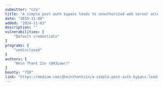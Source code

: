 ```yaml
---
submitter: "c2a"
title: "A simple post auth bypass leads to unauthorized web server access"
date: "2019-11-08"
added: "2024-11-03"
description: ""
vulnerabilities: [
    "Default credentials"
]
programs: [
    "undisclosed"
]
authors: [
    "Hein Thant Zin (@H3Lowr)"
]
bounty: "750"
link: "https://medium.com/@heinthantzin/a-simple-post-auth-bypass-leads-to-unauthorized-web-server-access-483c053c110e"
---
```




